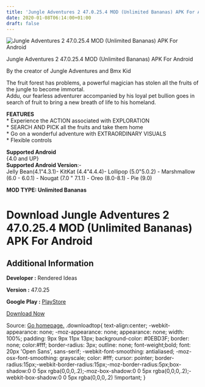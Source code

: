 ```yaml
---
title: 'Jungle Adventures 2 47.0.25.4 MOD (Unlimited Bananas) APK For Android'
date: 2020-01-08T06:14:00+01:00
draft: false
---
```


![Jungle Adventures 2 47.0.25.4 MOD (Unlimited Bananas) APK For Android](https://i0.wp.com/apkhome.net/wp-content/uploads/2020/01/Jungle-Adventures-2-47.0.25.4-MOD-Unlimited-Bananas.png "Jungle Adventures 2 47.0.25.4 MOD (Unlimited Bananas) APK For Android")

  

Jungle Adventures 2 47.0.25.4 MOD (Unlimited Bananas) APK For Android

By the creator of Jungle Adventures and Bmx Kid

The fruit forest has problems, a powerful magician has stolen all the fruits of the jungle to become immortal.  
Addu, our fearless adventurer accompanied by his loyal pet bullion goes in search of fruit to bring a new breath of life to his homeland.

**FEATURES**  
\* Experience the ACTION associated with EXPLORATION  
\* SEARCH AND PICK all the fruits and take them home  
\* Go on a wonderful adventure with EXTRAORDINARY VISUALS  
\* Flexible controls

**Supported Android**  
{4.0 and UP}  
**Supported Android Version**:-  
Jelly Bean(4.1"4.3.1)- KitKat (4.4"4.4.4)- Lollipop (5.0"5.0.2) - Marshmallow (6.0 - 6.0.1) - Nougat (7.0 " 7.1.1) - Oreo (8.0-8.1) - Pie (9.0)

**MOD TYPE: Unlimited Bananas**

Download Jungle Adventures 2 47.0.25.4 MOD (Unlimited Bananas) APK For Android
==============================================================================

Additional Information
----------------------

**Developer :** Rendered Ideas

**Version :** 47.0.25

**Google Play :** [PlayStore](https://play.google.com/store/apps/details?id=com.renderedideas.jungleadventures2)

  

[Download Now](https://store4app.co/post/jungle-adventures-2-47-0-25-4-mod-unlimited-bananas-apk-for-android_1578425675)

  
Source: [Go homepage.](https://store4app.co/post/jungle-adventures-2-47-0-25-4-mod-unlimited-bananas-apk-for-android_1578425675) .downloadtop{ text-align:center; -webkit-appearance: none; -moz-appearance: none; appearance: none; width: 100%; padding: 9px 9px 11px 13px; background-color: #0EBD3F; border: none; color:#fff; border-radius: 3px; outline: none; font-weight;bold; font: 20px 'Open Sans', sans-serif; -webkit-font-smoothing: antialiased; -moz-osx-font-smoothing: grayscale; color: #fff; cursor: pointer; border-radius:15px;-webkit-border-radius:15px;-moz-border-radius:5px;box-shadow:0 0 5px rgba(0,0,0,.2);-moz-box-shadow:0 0 5px rgba(0,0,0,.2);-webkit-box-shadow:0 0 5px rgba(0,0,0,.2) !important; }